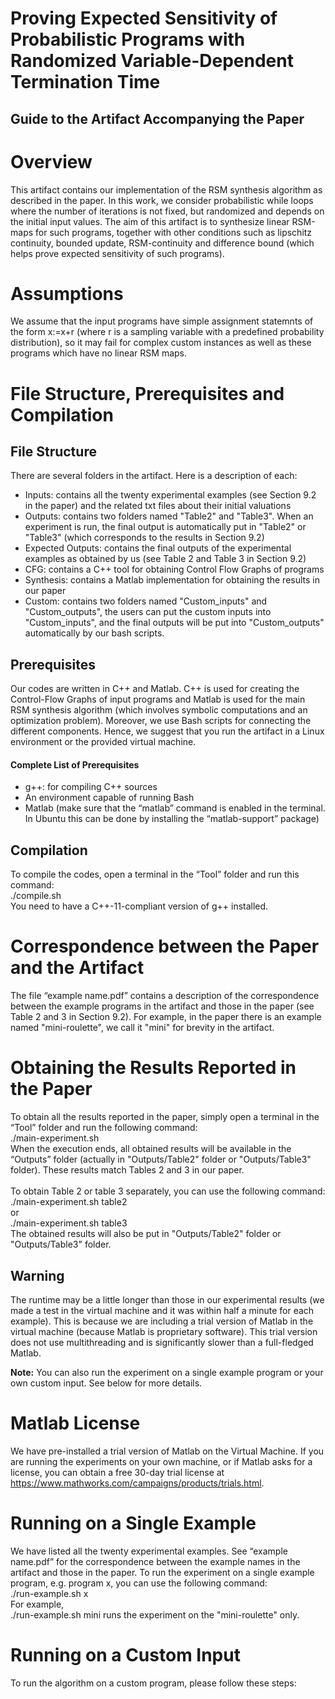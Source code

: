 Proving Expected Sensitivity of Probabilistic Programs with Randomized Variable-Dependent Termination Time
===========
Guide to the Artifact Accompanying the Paper
--------
# Overview
This artifact contains our implementation of the RSM synthesis algorithm as described in the paper. In this work, we consider probabilistic while loops where the number of iterations is not fixed, but randomized and depends on the initial input values. The aim of this artifact is to synthesize linear RSM-maps for such programs, together with other conditions such as lipschitz continuity, bounded update, RSM-continuity and difference bound (which helps prove expected sensitivity of such programs).

# Assumptions
We assume that the input programs have simple assignment statemnts of the form x:=x+r (where r is a sampling variable with a predefined probability distribution), so it may fail for complex custom instances as well as these programs which have no linear RSM maps.

# File Structure, Prerequisites and Compilation
## File Structure
There are several folders in the artifact. Here is a description of each:
* Inputs: contains all the twenty experimental examples (see Section 9.2 in the paper) and the related txt files about their initial valuations
* Outputs: contains two folders named "Table2" and "Table3". When an experiment is run, the final output is automatically put in "Table2" or "Table3" (which corresponds to the results in Section 9.2)
* Expected Outputs: contains the final outputs of the experimental examples as obtained by us (see Table 2 and Table 3 in Section 9.2)
* CFG: contains a C++ tool for obtaining Control Flow Graphs of programs
* Synthesis: contains a Matlab implementation for obtaining the results in our paper
* Custom: contains two folders named "Custom_inputs" and "Custom_outputs", the users can put the custom inputs into "Custom_inputs", and the final outputs will be put into "Custom_outputs" automatically by our bash scripts.

## Prerequisites
Our codes are written in C++ and Matlab. C++ is used for creating the Control-Flow Graphs of input programs and Matlab is used for the main RSM synthesis algorithm (which involves symbolic computations and an optimization problem). Moreover, we use Bash scripts for connecting the different components. Hence, we suggest that you run the artifact in a Linux environment or the provided virtual machine.
#### Complete List of Prerequisites
* g++: for compiling C++ sources
*	An environment capable of running Bash
*	Matlab (make sure that the “matlab” command is enabled in the terminal. In Ubuntu this can be done by installing the “matlab-support” package)

## Compilation
To compile the codes, open a terminal in the “Tool” folder and run this command: <br>
./compile.sh <br>
You need to have a C++-11-compliant version of g++ installed.


# Correspondence between the Paper and the Artifact
The file “example name.pdf” contains a description of the correspondence between the example programs in the artifact and those in the paper (see Table 2 and 3 in Section 9.2). For example, in the paper there is an example named "mini-roulette", we call it "mini" for brevity in the artifact.

# Obtaining the Results Reported in the Paper
To obtain all the results reported in the paper, simply open a terminal in the “Tool” folder and run the following command:<br>
./main-experiment.sh <br>
When the execution ends, all obtained results will be available in the “Outputs” folder (actually in "Outputs/Table2" folder or "Outputs/Table3" folder). These results match Tables 2 and 3 in our paper. <br>
<br>
To obtain Table 2 or table 3 separately, you can use the following command:<br>
./main-experiment.sh table2 <br>
or <br>
./main-experiment.sh table3 <br>
The obtained results will also be put in "Outputs/Table2" folder or "Outputs/Table3" folder.<br>
## Warning
The runtime may be a little longer than those in our experimental results (we made a test in the virtual machine and it was within half a minute for each example). This is because we are including a trial version of Matlab in the virtual machine (because Matlab is proprietary software). This trial version does not use multithreading and is significantly slower than a full-fledged Matlab. <br>

**Note:** You can also run the experiment on a single example program or your own custom input. See below for more details.

# Matlab License
We have pre-installed a trial version of Matlab on the Virtual Machine. If you are running the experiments on your own machine, or if Matlab asks for a license, you can obtain a free 30-day trial license at https://www.mathworks.com/campaigns/products/trials.html.

# Running on a Single Example
We have listed all the twenty experimental examples. See “example name.pdf” for the correspondence between the example names in the artifact and those in the paper. To run the experiment on a single example program, e.g. program x, you can use the following command:<br>
./run-example.sh x <br>
For example, <br>
./run-example.sh mini
runs the experiment on the "mini-roulette" only. 

# Running on a Custom Input
To run the algorithm on a custom program, please follow these steps:



